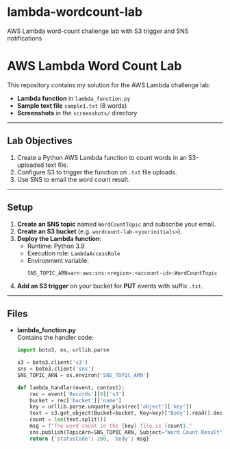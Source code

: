 # lambda-wordcount-lab
AWS Lambda word-count challenge lab with S3 trigger and SNS notifications
# AWS Lambda Word Count Lab

This repository contains my solution for the AWS Lambda challenge lab:

- **Lambda function** in `lambda_function.py`  
- **Sample text file** `sample1.txt` (8 words)  
- **Screenshots** in the `screenshots/` directory

---

## Lab Objectives

1. Create a Python AWS Lambda function to count words in an S3-uploaded text file.  
2. Configure S3 to trigger the function on `.txt` file uploads.  
3. Use SNS to email the word count result.  

---

## Setup

1. **Create an SNS topic** named `WordCountTopic` and subscribe your email.  
2. **Create an S3 bucket** (e.g. `wordcount-lab-<yourinitials>`).  
3. **Deploy the Lambda function**:
   - Runtime: Python 3.9  
   - Execution role: `LambdaAccessRole`  
   - Environment variable:  
     ```
     SNS_TOPIC_ARN=arn:aws:sns:<region>:<account-id>:WordCountTopic
     ```
4. **Add an S3 trigger** on your bucket for **PUT** events with suffix `.txt`.

---

## Files

- **lambda_function.py**  
  Contains the handler code:
  ```python
  import boto3, os, urllib.parse

  s3 = boto3.client('s3')
  sns = boto3.client('sns')
  SNS_TOPIC_ARN = os.environ['SNS_TOPIC_ARN']

  def lambda_handler(event, context):
      rec = event['Records'][0]['s3']
      bucket = rec['bucket']['name']
      key = urllib.parse.unquote_plus(rec['object']['key'])
      text = s3.get_object(Bucket=bucket, Key=key)['Body'].read().decode('utf-8')
      count = len(text.split())
      msg = f"The word count in the {key} file is {count}."
      sns.publish(TopicArn=SNS_TOPIC_ARN, Subject="Word Count Result", Message=msg)
      return {'statusCode': 200, 'body': msg}
